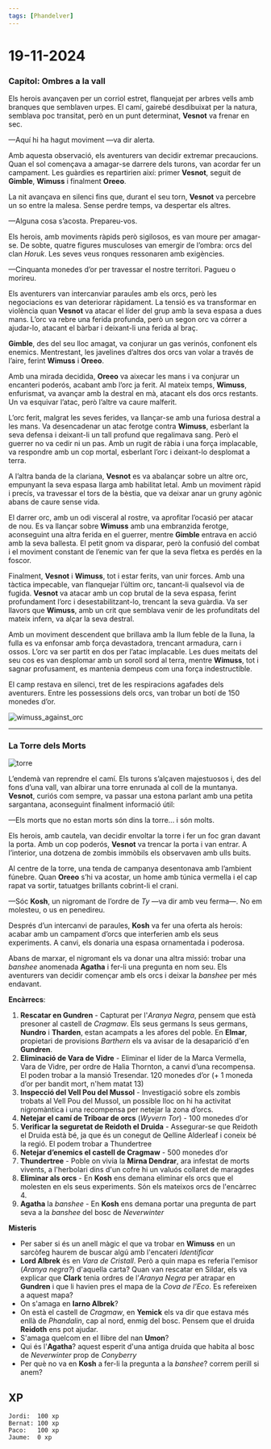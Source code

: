 ```yaml
---
tags: [Phandelver]
---
```


# 19-11-2024

### **Capítol: Ombres a la vall**

Els herois avançaven per un corriol estret, flanquejat per arbres vells amb branques que semblaven urpes. El camí, gairebé desdibuixat per la natura, semblava poc transitat, però en un punt determinat, **Vesnot** va frenar en sec.

—Aquí hi ha hagut moviment —va dir alerta.

Amb aquesta observació, els aventurers van decidir extremar precaucions. Quan el sol començava a amagar-se darrere dels turons, van acordar fer un campament. Les guàrdies es repartirien així: primer **Vesnot**, seguit de **Gimble**, **Wimuss** i finalment **Oreeo**.

La nit avançava en silenci fins que, durant el seu torn, **Vesnot** va percebre un so entre la malesa. Sense perdre temps, va despertar els altres.

—Alguna cosa s’acosta. Prepareu-vos.

Els herois, amb moviments ràpids però sigilosos, es van moure per amagar-se. De sobte, quatre figures musculoses van emergir de l’ombra: orcs del clan *Horuk*. Les seves veus ronques ressonaren amb exigències.

—Cinquanta monedes d’or per travessar el nostre territori. Pagueu o morireu.

Els aventurers van intercanviar paraules amb els orcs, però les negociacions es van deteriorar ràpidament. La tensió es va transformar en violència quan **Vesnot** va atacar el líder del grup amb la seva espasa a dues mans. L’orc va rebre una ferida profunda, però un segon orc va córrer a ajudar-lo, atacant el bàrbar i deixant-li una ferida al braç.

**Gimble**, des del seu lloc amagat, va conjurar un gas verinós, confonent els enemics. Mentrestant, les javelines d’altres dos orcs van volar a través de l’aire, ferint **Wimuss** i **Oreeo**.

Amb una mirada decidida, **Oreeo** va aixecar les mans i va conjurar un encanteri poderós, acabant amb l’orc ja ferit. Al mateix temps, **Wimuss**, enfurismat, va avançar amb la destral en mà, atacant els dos orcs restants. Un va esquivar l’atac, però l’altre va caure malferit.

L’orc ferit, malgrat les seves ferides, va llançar-se amb una furiosa destral a les mans. Va desencadenar un atac ferotge contra **Wimuss**, esberlant la seva defensa i deixant-li un tall profund que regalimava sang. Però el guerrer no va cedir ni un pas. Amb un rugit de ràbia i una força implacable, va respondre amb un cop mortal, esberlant l’orc i deixant-lo desplomat a terra.

A l’altra banda de la clariana, **Vesnot** es va abalançar sobre un altre orc, empunyant la seva espasa llarga amb habilitat letal. Amb un moviment ràpid i precís, va travessar el tors de la bèstia, que va deixar anar un gruny agònic abans de caure sense vida.

El darrer orc, amb un odi visceral al rostre, va aprofitar l’ocasió per atacar de nou. Es va llançar sobre **Wimuss** amb una embranzida ferotge, aconseguint una altra ferida en el guerrer, mentre **Gimble** entrava en acció amb la seva ballesta. El petit gnom va disparar, però la confusió del combat i el moviment constant de l’enemic van fer que la seva fletxa es perdés en la foscor.

Finalment, **Vesnot** i **Wimuss**, tot i estar ferits, van unir forces. Amb una tàctica impecable, van flanquejar l’últim orc, tancant-li qualsevol via de fugida. **Vesnot** va atacar amb un cop brutal de la seva espasa, ferint profundament l’orc i desestabilitzant-lo, trencant la seva guàrdia. Va ser llavors que **Wimuss**, amb un crit que semblava venir de les profunditats del mateix infern, va alçar la seva destral.

Amb un moviment descendent que brillava amb la llum feble de la lluna, la fulla es va enfonsar amb força devastadora, trencant armadura, carn i ossos. L’orc va ser partit en dos per l’atac implacable. Les dues meitats del seu cos es van desplomar amb un soroll sord al terra, mentre **Wimuss**, tot i sagnar profusament, es mantenia dempeus com una força indestructible. 

El camp restava en silenci, tret de les respiracions agafades dels aventurers. Entre les possessions dels orcs, van trobar un botí de 150 monedes d’or.

![wimuss_against_orc](https://github.com/user-attachments/assets/d00a7110-b4e8-40ae-b0e8-d7ecdc4f7124)


---

### **La Torre dels Morts**

![torre](https://github.com/user-attachments/assets/385f3ef1-a61a-48c1-94a2-3aaa99a3818d)


L’endemà van reprendre el camí. Els turons s’alçaven majestuosos i, des del fons d’una vall, van albirar una torre enrunada al coll de la muntanya. **Vesnot**, curiós com sempre, va passar una estona parlant amb una petita sargantana, aconseguint finalment informació útil:

—Els morts que no estan morts són dins la torre... i són molts.

Els herois, amb cautela, van decidir envoltar la torre i fer un foc gran davant la porta. Amb un cop poderós, **Vesnot** va trencar la porta i van entrar. A l’interior, una dotzena de zombis immòbils els observaven amb ulls buits.

Al centre de la torre, una tenda de campanya desentonava amb l’ambient fúnebre. Quan **Oreeo** s’hi va acostar, un home amb túnica vermella i el cap rapat va sortir, tatuatges brillants cobrint-li el crani.

—Sóc **Kosh**, un nigromant de l’ordre de *Ty* —va dir amb veu ferma—. No em molesteu, o us en penedireu.

Després d’un intercanvi de paraules, **Kosh** va fer una oferta als herois: acabar amb un campament d’orcs que interferien amb els seus experiments. A canvi, els donaria una espasa ornamentada i poderosa.

Abans de marxar, el nigromant els va donar una altra missió: trobar una *banshee* anomenada **Agatha** i fer-li una pregunta en nom seu. Els aventurers van decidir començar amb els orcs i deixar la *banshee* per més endavant.

**Encàrrecs**:

1. **Rescatar en Gundren** \- Capturat per l'_Aranya Negra_, pensem que està presoner al castell de _Cragmaw_. Els seus germans ls seus germans, **Nundro** i **Tharden**, estan acampats a les afores del poble. En **Elmar**, propietari de provisions _Barthern_ els va avisar de la desaparició d'en **Gundren**.
2. **Eliminació de Vara de Vidre** \- Eliminar el líder de la Marca Vermella, Vara de Vidre, per ordre de Halia Thornton, a canvi d’una recompensa. El poden trobar a la mansió Tresendar. 120 monedes d’or (+ 1 moneda d’or per bandit mort, n'hem matat 13)  
3. **Inspecció del Vell Pou del Mussol** \- Investigació sobre els zombis trobats al Vell Pou del Mussol, un possible lloc on hi ha activitat nigromàntica i una recompensa per netejar la zona d’orcs.  
4. **Netejar el camí de Triboar de orcs** (*Wyvern Tor*) \- 100 monedes d’or  
5. **Verificar la seguretat de Reidoth el Druida** \- Assegurar-se que Reidoth el Druida està bé, ja que és un conegut de Qelline Alderleaf i coneix bé la regió. El podem trobar a Thundertree 
6. **Netejar d’enemics el castell de Cragmaw** \- 500 monedes d’or
7. **Thundertree** \- Poble on vivia la **Mirna Dendrar**, ara infestat de morts vivents, a l'herbolari dins d'un cofre hi un valuós collaret de maragdes
8. **Eliminar als orcs** \- En **Kosh** ens demana eliminar els orcs que el molesten en els seus experiments. Són els mateixos orcs de l'encàrrec 4.
9. **Agatha** la *banshee* \- En **Kosh** ens demana portar una pregunta de part seva a la *banshee* del bosc de *Neverwinter*

**Misteris**

- Per saber si és un anell màgic el que va trobar en **Wimuss** en un sarcòfeg haurem de buscar algú amb l'encateri *Identificar*
- **Lord Albrek** és en *Vara de Cristall*. Però a quin mapa es referia l'emisor (*Aranya negra?*) d'aquella carta? Quan van rescatar en Sildar, els va explicar que **Clark** tenia ordres de l’*Aranya Negra* per atrapar en **Gundren** i que li havien pres el mapa de la _Cova de l’Eco_. Es refereixen a aquest mapa?
- On s'amaga en **Iarno Albrek**?
- On està el castell de _Cragmaw_, en **Yemick** els va dir que estava més enllà de _Phandalin_, cap al nord, enmig del bosc. Pensem que el druida **Reidoth** ens pot ajudar.
- S'amaga quelcom en el llibre del nan **Umon**?
- Qui és l'**Agatha**? aquest esperit d'una antiga druida que habita al bosc de *Neverwinter* prop de *Conyberry*
- Per què no va en **Kosh** a fer-li la pregunta a la *banshee*? correm perill si anem?

## XP

```
Jordi:  100 xp
Bernat: 100 xp
Paco:   100 xp
Jaume:  0 xp
```
